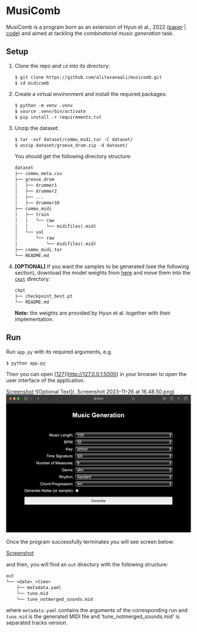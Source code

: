 # MusiComb

MusiComb is a program born as an extension of Hyun et al., 2022 ([paper](https://arxiv.org/abs/2211.09385) | [code](https://github.com/POZAlabs/ComMU-code)) and aimed at tackling the *combinatorial music generation* task. 

## Setup

1. Clone the repo and `cd` into its directory:
    ```
    $ git clone https://github.com/alitavanaali/musicomb.git
    $ cd midicomb
    ```

1. Create a virtual environment and install the required packages:
    ```
    $ python -m venv .venv
    $ source .venv/bin/activate
    $ pip install -r requirements.txt
    ```

1. Unzip the dataset:
    ```
    $ tar -xvf dataset/commu_midi.tar -C dataset/
    $ unzip dataset/groove_drum.zip -d dataset/
    ```
    You should get the following directory structure:
    ```
    dataset
    ├── commu_meta.csv
    ├── groove_drum
    │   ├── drummer1
    │   ├── drummer2
    │   ├── ...
    │   ├── drummer10
    ├── commu_midi
    │   ├── train
    │   │   └── raw
    │   │       └── midifiles(.mid)
    │   └── val
    │       └── raw
    │           └── midifiles(.mid)
    ├── commu_midi.tar
    └── README.md
    ```

1. **[OPTIONAL]** If you want the samples to be generated (see the following section), download the model weights from [here](https://drive.google.com/file/d/1y0wl9JO8od3pLOMSxN8NwLy1PCJCyTGL/view?usp=share_link) and move them into the [`ckpt`](ckpt) directory:
    ```
    ckpt
    ├── checkpoint_best.pt
    └── README.md
    ```
    **Note:** the weights are provided by Hyun et al. together with their implementation.

## Run

Run `app.py` with its required arguments, e.g.
```
$ python app.py
```
Then you can open [[127](http://127.0.0.1:5000)](http://127.0.0.1:5000) in your browser to open the user interface of the application.

[Screenshot](sc1.png)
![Optional Text](..Screenshot 2023-11-26 at 16.48.50.png)
![Screenshot 2023-11-26 at 16.48.50](sc1.png)

Once the program successfully terminates you will see screen below:

[Screenshot](sc2.png)

and then, you will find an `out` directory with the following structure:
```
out
└── <date>_<time>
    ├── metadata.yaml
    └── tune.mid
    └── tune_notmerged_sounds.mid
```
where `metadata.yaml` contains the arguments of the corresponding run and `tune.mid` is the generated MIDI file and 'tune_notmerged_sounds.mid' is separated tracks version.
